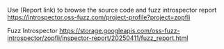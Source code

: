 Use (Report link) to browse the source code and fuzz introspector report https://introspector.oss-fuzz.com/project-profile?project=zopfli

Fuzz Introspector
https://storage.googleapis.com/oss-fuzz-introspector/zopfli/inspector-report/20250411/fuzz_report.html

